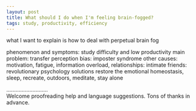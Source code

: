 ```yaml
---
layout: post
title: What should I do when I'm feeling brain-fogged?
tags: study, productivity, efficiency
---
```


what I want to explain is how to deal with perpetual brain fog

phenomenon and symptoms: study difficulty and low productivity 
main problem: transfer perception bias: imposter syndrome
other causes: motivation, fatigue, information overload, relationships: intimate friends: revolutionary psychology 
solutions
restore the emotional homeostasis, 
sleep, recreate, outdoors, meditate, stay alone

...........................     
Welcome proofreading help and language suggestions. Tons of thanks in advance.

